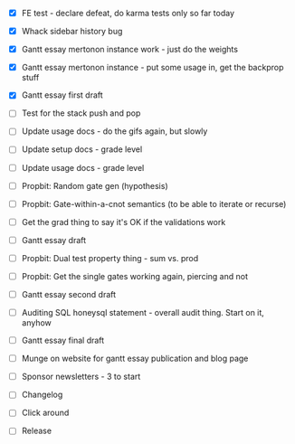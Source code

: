 - [x] FE test - declare defeat, do karma tests only so far today

- [x] Whack sidebar history bug

- [x] Gantt essay mertonon instance work - just do the weights
- [x] Gantt essay mertonon instance - put some usage in, get the backprop stuff
- [x] Gantt essay first draft
- [ ] Test for the stack push and pop
- [ ] Update usage docs - do the gifs again, but slowly
- [ ] Update setup docs - grade level
- [ ] Update usage docs - grade level
- [ ] Propbit: Random gate gen (hypothesis)
- [ ] Propbit: Gate-within-a-cnot semantics (to be able to iterate or recurse)

- [ ] Get the grad thing to say it's OK if the validations work
- [ ] Gantt essay draft
- [ ] Propbit: Dual test property thing - sum vs. prod
- [ ] Propbit: Get the single gates working again, piercing and not
- [ ] Gantt essay second draft
- [ ] Auditing SQL honeysql statement - overall audit thing. Start on it, anyhow

- [ ] Gantt essay final draft
- [ ] Munge on website for gantt essay publication and blog page
- [ ] Sponsor newsletters - 3 to start
- [ ] Changelog
- [ ] Click around
- [ ] Release
